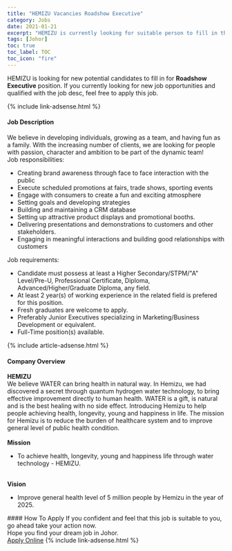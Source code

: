 ```yaml
---
title: "HEMIZU Vacancies Roadshow Executive" 
category: Jobs 
date: 2021-01-21 
excerpt: "HEMIZU is currently looking for suitable person to fill in the Roadshow Executive which positioned at Johor" 
tags: [Johor] 
toc: true 
toc_label: TOC 
toc_icon: "fire" 
--- 
```


<p>HEMIZU is looking for new potential candidates to fill in for <b>Roadshow Executive</b> position. If you currently looking for new job opportunities and qualified with the job desc, feel free to apply this job.
</p>{% include link-adsense.html %} 
<div><div><h4>Job Description</h4></div><div><div><span><div><div>We believe in developing individuals, growing as a team, and having fun as a family. With the increasing number of clients, we are looking for people with passion, character and ambition to be part of the dynamic team!</div><div>Job responsibilities:</div><ul><li>Creating brand awareness through face to face interaction with the public</li><li>Execute scheduled promotions at fairs, trade shows, sporting events</li><li>Engage with consumers to create a fun and exciting atmosphere</li><li>Setting goals and developing strategies</li><li>Building and maintaining a CRM database</li><li>Setting up attractive product displays and promotional booths.</li><li>Delivering presentations and demonstrations to customers and other stakeholders.</li><li>Engaging in meaningful interactions and building good relationships with customers</li></ul><div>Job requirements:</div><ul><li>Candidate must possess at least a Higher Secondary/STPM/"A" Level/Pre-U, Professional Certificate, Diploma, Advanced/Higher/Graduate Diploma, any field.</li><li>At least 2 year(s) of working experience in the related field is prefered for this position.</li><li>Fresh graduates are welcome to apply.</li><li>Preferably Junior Executives specializing in Marketing/Business Development or equivalent.</li><li>Full-Time position(s) available.</li></ul></div></span></div></div></div> 
{% include article-adsense.html %} 
<div><div><h4>Company Overview</h4></div><div><div><span><div><div>
<strong>HEMIZU</strong></div>
<div>
	We believe WATER can bring health in natural way. In Hemizu, we had discovered a secret through quantum hydrogen water technology, to bring effective improvement directly to human health. WATER is a gift, is natural and is the best healing with no side effect. Introducing Hemizu to help people achieving health, longevity, young and happiness in life. The mission for Hemizu is to reduce the burden of healthcare system and to improve general level of public health condition.</div>
<div>
<br>
<strong>Mission</strong></div>
<ul>
<li>
		To achieve health, longevity, young and happiness life through water technology - HEMIZU.</li>
</ul>
<div>
<br>
<strong>Vision</strong></div>
<ul>
<li>
		Improve general health level of 5 million people by Hemizu in the year of 2025.</li>
</ul></div></span></div></div></div> 
#### How To Apply 
If you confident and feel that this job is suitable to you, go ahead take your action now. <br/> 
Hope you find your dream job in Johor. <br/> 
<a href="https://www.jobstreet.com.my/en/job/roadshow-executive-4468406?jobId=jobstreet-my-job-4468406&sectionRank=15&token=0~10155215-c9ca-42c7-82b1-c98c6c8cd0b7&fr=SRP%20View%20In%20New%20Ta" class="btn btn--info" target="_blank" rel="nofollow noopenner">Apply Online</a> 
{% include link-adsense.html %} 